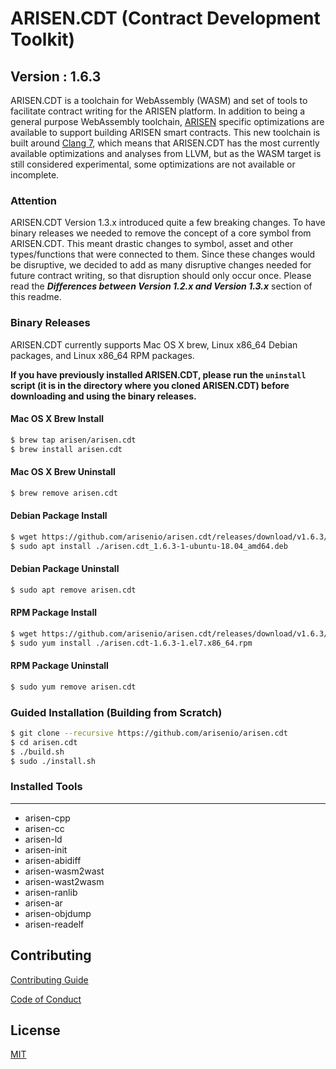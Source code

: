 # ARISEN.CDT (Contract Development Toolkit)
## Version : 1.6.3

ARISEN.CDT is a toolchain for WebAssembly (WASM) and set of tools to facilitate contract writing for the ARISEN platform.  In addition to being a general purpose WebAssembly toolchain, [ARISEN](https://github.com/arisenio/arisen) specific optimizations are available to support building ARISEN smart contracts.  This new toolchain is built around [Clang 7](https://github.com/arisenio/llvm), which means that ARISEN.CDT has the most currently available optimizations and analyses from LLVM, but as the WASM target is still considered experimental, some optimizations are not available or incomplete.

### Attention
ARISEN.CDT Version 1.3.x introduced quite a few breaking changes.  To have binary releases we needed to remove the concept of a core symbol from ARISEN.CDT. This meant drastic changes to symbol, asset and other types/functions that were connected to them. Since these changes would be disruptive, we decided to add as many disruptive changes needed for future contract writing, so that disruption should only occur once. Please read the **_Differences between Version 1.2.x and Version 1.3.x_** section of this readme.

### Binary Releases
ARISEN.CDT currently supports Mac OS X brew, Linux x86_64 Debian packages, and Linux x86_64 RPM packages.

**If you have previously installed ARISEN.CDT, please run the `uninstall` script (it is in the directory where you cloned ARISEN.CDT) before downloading and using the binary releases.**

#### Mac OS X Brew Install
```sh
$ brew tap arisen/arisen.cdt
$ brew install arisen.cdt
```

#### Mac OS X Brew Uninstall
```sh
$ brew remove arisen.cdt
```

#### Debian Package Install
```sh
$ wget https://github.com/arisenio/arisen.cdt/releases/download/v1.6.3/arisen.cdt_1.6.3-1-ubuntu-18.04_amd64.deb
$ sudo apt install ./arisen.cdt_1.6.3-1-ubuntu-18.04_amd64.deb
```

#### Debian Package Uninstall
```sh
$ sudo apt remove arisen.cdt
```

#### RPM Package Install
```sh
$ wget https://github.com/arisenio/arisen.cdt/releases/download/v1.6.3/arisen.cdt-1.6.3-1.el7.x86_64.rpm
$ sudo yum install ./arisen.cdt-1.6.3-1.el7.x86_64.rpm
```

#### RPM Package Uninstall
```sh
$ sudo yum remove arisen.cdt
```

### Guided Installation (Building from Scratch)
```sh
$ git clone --recursive https://github.com/arisenio/arisen.cdt
$ cd arisen.cdt
$ ./build.sh
$ sudo ./install.sh
```

### Installed Tools
---
* arisen-cpp
* arisen-cc
* arisen-ld
* arisen-init
* arisen-abidiff
* arisen-wasm2wast
* arisen-wast2wasm
* arisen-ranlib
* arisen-ar
* arisen-objdump
* arisen-readelf

## Contributing

[Contributing Guide](./CONTRIBUTING.md)

[Code of Conduct](./CONTRIBUTING.md#conduct)

## License

[MIT](./LICENSE)